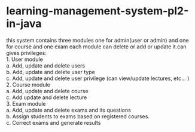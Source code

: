 # learning-management-system-pl2-in-java
 this system contains three modules one for admin(user or admin) and one for course and one exam each module  can delete or add or update it.can gives privileges: </br> 1. User module</br> a. Add, update and delete users</br> b. Add, update and delete user type</br> c. Add, update and delete user privilege (can view/update lectures, etc… )</br> 2. Course module</br> a. Add, update and delete course</br> c. Add update and delete lecture </br>3. Exam module</br> a. Add, update and delete exams and its questions</br> b. Assign students to exams based on registered courses. </br>c. Correct exams and generate results
